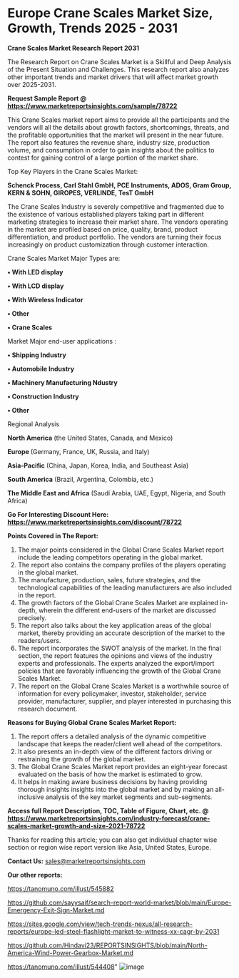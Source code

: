 # Europe Crane Scales Market Size, Growth, Trends 2025 - 2031

<strong>Crane Scales Market Research Report 2031</strong>

The Research Report on Crane Scales Market is a Skillful and Deep Analysis of the Present Situation and Challenges. This research report also analyzes other important trends and market drivers that will affect market growth over 2025-2031.

<strong>Request Sample Report @ <a href=https://www.marketreportsinsights.com/sample/78722>https://www.marketreportsinsights.com/sample/78722</a></strong>

This Crane Scales market report aims to provide all the participants and the vendors will all the details about growth factors, shortcomings, threats, and the profitable opportunities that the market will present in the near future. The report also features the revenue share, industry size, production volume, and consumption in order to gain insights about the politics to contest for gaining control of a large portion of the market share.

Top Key Players in the Crane Scales Market:

<strong>Schenck Process, Carl Stahl GmbH, PCE Instruments, ADOS, Gram Group, KERN & SOHN, GIROPES, VERLINDE, TesT GmbH</strong>

The Crane Scales Industry is severely competitive and fragmented due to the existence of various established players taking part in different marketing strategies to increase their market share. The vendors operating in the market are profiled based on price, quality, brand, product differentiation, and product portfolio. The vendors are turning their focus increasingly on product customization through customer interaction.

Crane Scales Market Major Types are:

<strong>• With LED display

• With LCD display

• With Wireless Indicator

• Other

• Crane Scales</strong>

Market Major end-user applications :

<strong>• Shipping Industry

• Automobile Industry

• Machinery Manufacturing Ndustry

• Construction Industry

• Other</strong>

Regional Analysis

</u><strong><b>North America</b></strong> (the United States, Canada, and Mexico)

<strong><b>Europe </b></strong>(Germany, France, UK, Russia, and Italy)

<strong><b>Asia-Pacific</b></strong> (China, Japan, Korea, India, and Southeast Asia)

<strong><b>South America</b></strong> (Brazil, Argentina, Colombia, etc.)

<strong><b>The Middle East and Africa</b></strong> (Saudi Arabia, UAE, Egypt, Nigeria, and South Africa)

<strong>Go For Interesting Discount Here: <a href=https://www.marketreportsinsights.com/discount/78722>https://www.marketreportsinsights.com/discount/78722</a></strong>

<strong>Points Covered in The Report:</strong>
<ol>
  <li>The major points considered in the Global Crane Scales Market report include the leading competitors operating in the global market.</li>
  <li>The report also contains the company profiles of the players operating in the global market.</li>
  <li>The manufacture, production, sales, future strategies, and the technological capabilities of the leading manufacturers are also included in the report.</li>
  <li>The growth factors of the Global Crane Scales Market are explained in-depth, wherein the different end-users of the market are discussed precisely.</li>
  <li>The report also talks about the key application areas of the global market, thereby providing an accurate description of the market to the readers/users.</li>
  <li>The report incorporates the SWOT analysis of the market. In the final section, the report features the opinions and views of the industry experts and professionals. The experts analyzed the export/import policies that are favorably influencing the growth of the Global Crane Scales Market.</li>
  <li>The report on the Global Crane Scales Market is a worthwhile source of information for every policymaker, investor, stakeholder, service provider, manufacturer, supplier, and player interested in purchasing this research document.</li>
</ol>
<strong>Reasons for Buying Global Crane Scales Market Report:</strong>

<ol>
  <li>The report offers a detailed analysis of the dynamic competitive landscape that keeps the reader/client well ahead of the competitors.</li>
  <li>It also presents an in-depth view of the different factors driving or restraining the growth of the global market.</li>
  <li>The Global Crane Scales Market report provides an eight-year forecast evaluated on the basis of how the market is estimated to grow.</li>
  <li>It helps in making aware business decisions by having providing thorough insights insights into the global market and by making an all-inclusive analysis of the key market segments and sub-segments.</li>
</ol>
<strong>Access full Report Description, TOC, Table of Figure, Chart, etc. @ <a href=https://www.marketreportsinsights.com/industry-forecast/crane-scales-market-growth-and-size-2021-78722>https://www.marketreportsinsights.com/industry-forecast/crane-scales-market-growth-and-size-2021-78722</a></strong>


Thanks for reading this article; you can also get individual chapter wise section or region wise report version like Asia, United States, Europe.

<strong>Contact Us:</strong>
sales@marketreportsinsights.com

<strong>Our other reports:</strong>

<a href=https://tanomuno.com/illust/545882>https://tanomuno.com/illust/545882</a>

<a href=https://github.com/sayysaif/search-report-world-market/blob/main/Europe-Emergency-Exit-Sign-Market.md>https://github.com/sayysaif/search-report-world-market/blob/main/Europe-Emergency-Exit-Sign-Market.md</a>

<a href=https://sites.google.com/view/tech-trends-nexus/all-research-reports/europe-led-steel-flashlight-market-to-witness-xx-cagr-by-2031>https://sites.google.com/view/tech-trends-nexus/all-research-reports/europe-led-steel-flashlight-market-to-witness-xx-cagr-by-2031</a>

<a href=https://github.com/Hindavi23/REPORTSINSIGHTS/blob/main/North-America-Wind-Power-Gearbox-Market.md>https://github.com/Hindavi23/REPORTSINSIGHTS/blob/main/North-America-Wind-Power-Gearbox-Market.md</a>

<a href=https://tanomuno.com/illust/544408>https://tanomuno.com/illust/544408</a>"
![image](https://github.com/user-attachments/assets/40b938e1-27cf-473c-af3e-e55df707fe0b)
